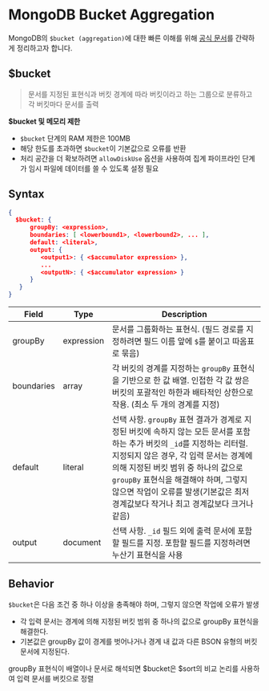 # MongoDB Bucket Aggregation

MongoDB의 `$bucket (aggregation)`에 대한 빠른 이해를 위해 [공식 문서](https://www.mongodb.com/docs/manual/reference/operator/aggregation/bucket/#mongodb-pipeline-pipe.-bucket)를 간략하게 정리하고자 합니다.

## $bucket

> 문서를 지정된 표현식과 버킷 경계에 따라 버킷이라고 하는 그룹으로 분류하고 각 버킷마다 문서를 출력

**$bucket 및 메모리 제한**

- `$bucket` 단계의 RAM 제한은 100MB
- 해당 한도를 초과하면 `$bucket`이 기본값으로 오류를 반환
- 처리 공간을 더 확보하려면 `allowDiskUse` 옵션을 사용하여 집계 파이프라인 단계가 임시 파일에 데이터를 쓸 수 있도록 설정 필요

## Syntax

```json
{
  $bucket: {
      groupBy: <expression>,
      boundaries: [ <lowerbound1>, <lowerbound2>, ... ],
      default: <literal>,
      output: {
         <output1>: { <$accumulator expression> },
         ...
         <outputN>: { <$accumulator expression> }
      }
   }
}
```

|Field|Type|Description|
|---|---|---|
|groupBy|expression|문서를 그룹화하는 표현식. (필드 경로를 지정하려면 필드 이름 앞에 `$`를 붙이고 따옴표로 묶음)|
|boundaries|array|각 버킷의 경계를 지정하는 `groupBy` 표현식을 기반으로 한 값 배열. 인접한 각 값 쌍은 버킷의 포괄적인 하한과 배타적인 상한으로 작용. (최소 두 개의 경계를 지정)|
|default|Iiteral|선택 사항. `groupBy` 표현 결과가 경계로 지정된 버킷에 속하지 않는 모든 문서를 포함하는 추가 버킷의 `_id`를 지정하는 리터럴. 지정되지 않은 경우, 각 입력 문서는 경계에 의해 지정된 버킷 범위 중 하나의 값으로 `groupBy` 표현식을 해결해야 하며, 그렇지 않으면 작업이 오류를 발생(기본값은 최저 경계값보다 작거나 최고 경계값보다 크거나 같음)|
|output|document|선택 사항. `_id` 필드 외에 출력 문서에 포함할 필드를 지정. 포함할 필드를 지정하려면 누산기 표현식을 사용|

## Behavior

`$bucket`은 다음 조건 중 하나 이상을 충족해야 하며, 그렇지 않으면 작업에 오류가 발생
- 각 입력 문서는 경계에 의해 지정된 버킷 범위 중 하나의 값으로 groupBy 표현식을 해결한다.
- 기본값은 groupBy 값이 경계를 벗어나거나 경계 내 값과 다른 BSON 유형의 버킷 문서에 지정된다.

groupBy 표현식이 배열이나 문서로 해석되면 $bucket은 $sort의 비교 논리를 사용하여 입력 문서를 버킷으로 정렬
